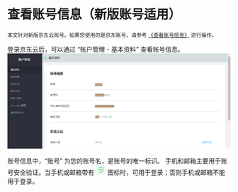 # 查看账号信息（新版账号适用）

<small>本文针对新版京东云账号。如果您使用的是京东账号，请参考 [《查看账号信息》](../../../documentation/User-Service/Account-Management/Check-Your-Account.md) 进行操作。 </small>

登录京东云后，可以通过 “账户管理 - 基本资料” 查看账号信息。
![](../../../image/User/Account%20Management/Check%20your%20account/baseinfo.png)

账号信息中，“账号” 为您的账号名，是账号的唯一标识。
手机和邮箱主要用于账号安全验证。当手机或邮箱带有 ![](../../../image/User/Account%20Management/Change%20your%20phone%20number/可用于登录.png) 图标时，可用于登录；否则手机或邮箱不能用于登录。
